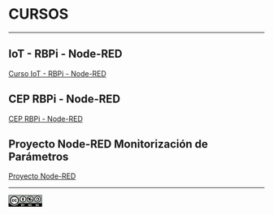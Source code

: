 # CURSOS

---

## IoT - RBPi - Node-RED

[Curso IoT - RBPi - Node-RED](IoTRBPiCurAvan/iotrbpicurava.md)

## CEP RBPi - Node-RED

[CEP RBPi - Node-RED](cursoCEP/cursoRBPiNodeRedCEP.md)

## Proyecto Node-RED Monitorización de Parámetros

[Proyecto Node-RED](ProyNodeRed/proynodered.md)

---

![createcommons](createcommons2.png)